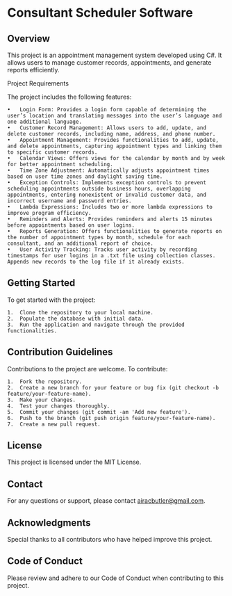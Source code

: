 # Consultant Scheduler Software

## Overview

This project is an appointment management system developed using C#. It allows users to manage customer records, appointments, and generate reports efficiently.

Project Requirements

The project includes the following features:

	•	Login Form: Provides a login form capable of determining the user’s location and translating messages into the user’s language and one additional language.
	•	Customer Record Management: Allows users to add, update, and delete customer records, including name, address, and phone number.
	•	Appointment Management: Provides functionalities to add, update, and delete appointments, capturing appointment types and linking them to specific customer records.
	•	Calendar Views: Offers views for the calendar by month and by week for better appointment scheduling.
	•	Time Zone Adjustment: Automatically adjusts appointment times based on user time zones and daylight saving time.
	•	Exception Controls: Implements exception controls to prevent scheduling appointments outside business hours, overlapping appointments, entering nonexistent or invalid customer data, and incorrect username and password entries.
	•	Lambda Expressions: Includes two or more lambda expressions to improve program efficiency.
	•	Reminders and Alerts: Provides reminders and alerts 15 minutes before appointments based on user logins.
	•	Reports Generation: Offers functionalities to generate reports on the number of appointment types by month, schedule for each consultant, and an additional report of choice.
	•	User Activity Tracking: Tracks user activity by recording timestamps for user logins in a .txt file using collection classes. Appends new records to the log file if it already exists.

## Getting Started

To get started with the project:

	1.	Clone the repository to your local machine.
	2.	Populate the database with initial data.
	3.	Run the application and navigate through the provided functionalities.

## Contribution Guidelines

Contributions to the project are welcome. To contribute:

	1.	Fork the repository.
	2.	Create a new branch for your feature or bug fix (git checkout -b feature/your-feature-name).
	3.	Make your changes.
	4.	Test your changes thoroughly.
	5.	Commit your changes (git commit -am 'Add new feature').
	6.	Push to the branch (git push origin feature/your-feature-name).
	7.	Create a new pull request.

## License

This project is licensed under the MIT License.

## Contact

For any questions or support, please contact airacbutler@gmail.com.

## Acknowledgments

Special thanks to all contributors who have helped improve this project.

## Code of Conduct

Please review and adhere to our Code of Conduct when contributing to this project.
